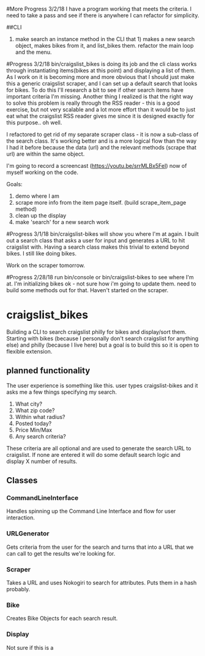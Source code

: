 #More Progress 3/2/18
I have a program working that meets the criteria. I need to take a pass and see if there is anywhere I can refactor for simplicity.

##CLI
1. make search an instance method in the CLI that 1) makes a new search object, makes bikes from it, and list_bikes them. refactor the main loop and the menu.

#Progress 3/2/18
bin/craigslist_bikes is doing its job and the cli class works through instantiating items(bikes at this point) and displaying a list of them. As I work on it is becoming more and more obvious that I should just make this a generic craigslist scraper, and I can set up a default search that looks for bikes. To do this I'll research a bit to see if other search items have important criteria I'm missing. Another thing I realized is that the right way to solve this problem is really through the RSS reader - this is a good exercise, but not very scalable and a lot more effort than it would be to just eat what the craigslist RSS reader gives me since it is designed exactly for this purpose.. oh well.  

I refactored to get rid of my separate scraper class - it is now a sub-class of the search class. It's working better and is a more logical flow than the way I had it before because the data (url) and the relevant methods (scrape that url) are within the same object.

I'm going to record a screencast (https://youtu.be/srrMLBx5FeI) now of myself working on the code.

Goals:

1. demo where I am
2. scrape more info from the item page itself. (build scrape_item_page method)
2. clean up the display
3. make 'search' for a new search work

#Progress 3/1/18
bin/craigslist-bikes will show you where I'm at again.
I built out a search class that asks a user for input and generates a URL to hit craigslist with. Having a search class makes this trivial to extend beyond bikes. I still like doing bikes.

Work on the scraper tomorrow.

#Progress 2/28/18
run bin/console or bin/craigslist-bikes to see where I'm at.
I'm initializing bikes ok - not sure how i'm going to update them. need to build some methods out for that.
Haven't started on the scraper.  

# craigslist_bikes

Building a CLI to search craigslist philly for bikes and display/sort them. Starting with bikes (because I personally don't search craigslist for anything else) and philly (because I live here) but a goal is to build this so it is open to flexible extension.

## planned functionality

The user experience is something like this.
user types craigslist-bikes
and it asks me a few things specifying my search.
1. What city?
2. What zip code?
3. Within what radius?
4. Posted today?
5. Price Min/Max
6. Any search criteria?

These criteria are all optional and are used to generate the search URL to craigslist. If none are entered it will do some default search logic and display X number of results.  

## Classes

### CommandLineInterface
Handles spinning up the Command Line Interface and flow for user interaction.

### URLGenerator
Gets criteria from the user for the search and turns that into a URL that we can call to get the results we're looking for.

### Scraper
Takes a URL and uses Nokogiri to search for attributes. Puts them in a hash probably.

### Bike
Creates Bike Objects for each search result.

### Display
Not sure if this is a
